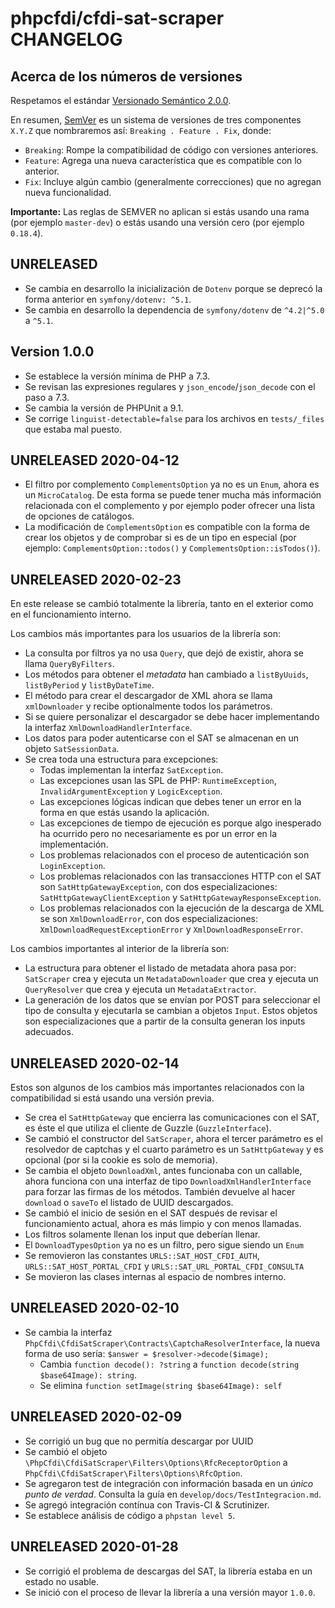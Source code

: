 # phpcfdi/cfdi-sat-scraper CHANGELOG

## Acerca de los números de versiones

Respetamos el estándar [Versionado Semántico 2.0.0](https://semver.org/lang/es/).

En resumen, [SemVer](https://semver.org/) es un sistema de versiones de tres componentes `X.Y.Z`
que nombraremos así: ` Breaking . Feature . Fix `, donde:

- `Breaking`: Rompe la compatibilidad de código con versiones anteriores.
- `Feature`: Agrega una nueva característica que es compatible con lo anterior.
- `Fix`: Incluye algún cambio (generalmente correcciones) que no agregan nueva funcionalidad.

**Importante:** Las reglas de SEMVER no aplican si estás usando una rama (por ejemplo `master-dev`)
o estás usando una versión cero (por ejemplo `0.18.4`).

## UNRELEASED

- Se cambia en desarrollo la inicialización de `Dotenv` porque se deprecó la forma anterior en `symfony/dotenv: ^5.1`.
- Se cambia en desarrollo la dependencia de `symfony/dotenv` de `^4.2|^5.0` a `^5.1`.

## Version 1.0.0

- Se establece la versión mínima de PHP a 7.3.
- Se revisan las expresiones regulares y `json_encode`/`json_decode` con el paso a 7.3.
- Se cambia la versión de PHPUnit a 9.1.
- Se corrige `linguist-detectable=false` para los archivos en `tests/_files` que estaba mal puesto.

## UNRELEASED 2020-04-12

- El filtro por complemento `ComplementsOption` ya no es un `Enum`, ahora es un `MicroCatalog`.
  De esta forma se puede tener mucha más información relacionada con el complemento y por ejemplo
  poder ofrecer una lista de opciones de catálogos.
- La modificación de `ComplementsOption` es compatible con la forma de crear los objetos y de comprobar si es
  de un tipo en especial (por ejemplo: `ComplementsOption::todos()` y `ComplementsOption::isTodos()`).

## UNRELEASED 2020-02-23

En este release se cambió totalmente la librería, tanto en el exterior como en el funcionamiento interno.

Los cambios más importantes para los usuarios de la librería son:

- La consulta por filtros ya no usa `Query`, que dejó de existir, ahora se llama `QueryByFilters`.
- Los métodos para obtener el *metadata* han cambiado a `listByUuids`, `listByPeriod` y `listByDateTime`.
- El método para crear el descargador de XML ahora se llama `xmlDownloader` y recibe optionalmente todos los parámetros.
- Si se quiere personalizar el descargador se debe hacer implementando la interfaz `XmlDownloadHandlerInterface`.
- Los datos para poder autenticarse con el SAT se almacenan en un objeto `SatSessionData`.
- Se crea toda una estructura para excepciones:
    - Todas implementan la interfaz `SatException`.
    - Las excepciones usan las SPL de PHP: `RuntimeException`, `InvalidArgumentException` y `LogicException`.
    - Las excepciones lógicas indican que debes tener un error en la forma en que estás usando la aplicación.
    - Las excepciones de tiempo de ejecución es porque algo inesperado ha ocurrido pero no necesariamente es
      por un error en la implementación.
    - Los problemas relacionados con el proceso de autenticación son `LoginException`.
    - Los problemas relacionados con las transacciones HTTP con el SAT son `SatHttpGatewayException`,
      con dos especializaciones: `SatHttpGatewayClientException` y `SatHttpGatewayResponseException`.
    - Los problemas relacionados con la ejecución de la descarga de XML se son `XmlDownloadError`,
      con dos especializaciones: `XmlDownloadRequestExceptionError` y `XmlDownloadResponseError`.

Los cambios importantes al interior de la librería son:

- La estructura para obtener el listado de metadata ahora pasa por: `SatScraper` crea y ejecuta un `MetadataDownloader`
  que crea y ejecuta un `QueryResolver` que crea y ejecuta un `MetadataExtractor`.
- La generación de los datos que se envían por POST para seleccionar el tipo de consulta y ejecutarla se cambian
  a objetos `Input`. Estos objetos son especializaciones que a partir de la consulta generan los inputs adecuados.

## UNRELEASED 2020-02-14

Estos son algunos de los cambios más importantes relacionados con la compatibilidad si está usando una versión previa.

- Se crea el `SatHttpGateway` que encierra las comunicaciones con el SAT, es éste el que utiliza
  el cliente de Guzzle (`GuzzleInterface`).
- Se cambió el constructor del `SatScraper`, ahora el tercer parámetro es el resolvedor de captchas
  y el cuarto parámetro es un `SatHttpGateway` y es opcional (por si la cookie es solo de memoria).
- Se cambia el objeto `DownloadXml`, antes funcionaba con un callable, ahora funciona con una interfaz
  de tipo `DownloadXmlHandlerInterface` para forzar las firmas de los métodos. También devuelve al
  hacer `download` o `saveTo` el listado de UUID descargados.
- Se cambió el inicio de sesión en el SAT después de revisar el funcionamiento actual, ahora es más limpio
  y con menos llamadas.
- Los filtros solamente llenan los input que deberían llenar.
- El `DownloadTypesOption` ya no es un filtro, pero sigue siendo un `Enum`
- Se removieron las constantes `URLS::SAT_HOST_CFDI_AUTH`, `URLS::SAT_HOST_PORTAL_CFDI` y `URLS::SAT_URL_PORTAL_CFDI_CONSULTA`
- Se movieron las clases internas al espacio de nombres interno.

## UNRELEASED 2020-02-10

- Se cambia la interfaz `PhpCfdi\CfdiSatScraper\Contracts\CaptchaResolverInterface`, la nueva forma de uso
  sería: `$answer = $resolver->decode($image);`
    - Cambia `function decode(): ?string` a `function decode(string $base64Image): string`.
    - Se elimina `function setImage(string $base64Image): self`

## UNRELEASED 2020-02-09

- Se corrigió un bug que no permitía descargar por UUID
- Se cambió el objeto `\PhpCfdi\CfdiSatScraper\Filters\Options\RfcReceptorOption` a
  `PhpCfdi\CfdiSatScraper\Filters\Options\RfcOption`.
- Se agregaron test de integración con información basada en un *único punto de verdad*.
  Consulta la guía en `develop/docs/TestIntegracion.md`.
- Se agregó integración contínua con Travis-CI & Scrutinizer.
- Se establece análisis de código a `phpstan level 5`.

## UNRELEASED 2020-01-28

- Se corrigió el problema de descargas del SAT, la librería estaba en un estado no usable.
- Se inició con el proceso de llevar la librería a una versión mayor `1.0.0`.
